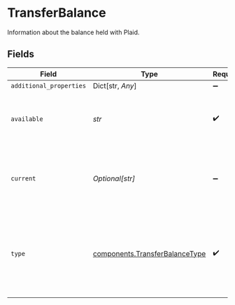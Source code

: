# TransferBalance

Information about the balance held with Plaid.


## Fields

| Field                                                                                                                                                               | Type                                                                                                                                                                | Required                                                                                                                                                            | Description                                                                                                                                                         |
| ------------------------------------------------------------------------------------------------------------------------------------------------------------------- | ------------------------------------------------------------------------------------------------------------------------------------------------------------------- | ------------------------------------------------------------------------------------------------------------------------------------------------------------------- | ------------------------------------------------------------------------------------------------------------------------------------------------------------------- |
| `additional_properties`                                                                                                                                             | Dict[str, *Any*]                                                                                                                                                    | :heavy_minus_sign:                                                                                                                                                  | N/A                                                                                                                                                                 |
| `available`                                                                                                                                                         | *str*                                                                                                                                                               | :heavy_check_mark:                                                                                                                                                  | The amount of this balance available for use (decimal string with two digits of precision e.g. "10.00").                                                            |
| `current`                                                                                                                                                           | *Optional[str]*                                                                                                                                                     | :heavy_minus_sign:                                                                                                                                                  | The available balance, plus amount of pending funds that in processing (decimal string with two digits of precision e.g. "10.00").                                  |
| `type`                                                                                                                                                              | [components.TransferBalanceType](../../models/components/transferbalancetype.md)                                                                                    | :heavy_check_mark:                                                                                                                                                  | The type of balance.<br/><br/>`prefunded_rtp_credits` - Your prefunded RTP credit balance with Plaid<br/>`prefunded_ach_credits` - Your prefunded ACH credit balance with Plaid |